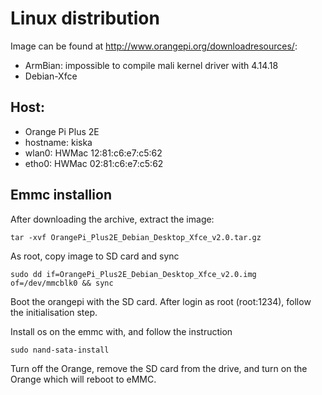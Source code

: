 

# Linux distribution
Image can be found at http://www.orangepi.org/downloadresources/:
* ArmBian: impossible to compile mali kernel driver with 4.14.18
* Debian-Xfce

## Host:
* Orange Pi Plus 2E
* hostname: kiska
* wlan0: HWMac 12:81:c6:e7:c5:62
* etho0: HWMac 02:81:c6:e7:c5:62

## Emmc installion
After downloading the archive, extract the image:
```
tar -xvf OrangePi_Plus2E_Debian_Desktop_Xfce_v2.0.tar.gz
```
As root, copy image to SD card and sync
```
sudo dd if=OrangePi_Plus2E_Debian_Desktop_Xfce_v2.0.img of=/dev/mmcblk0 && sync
```
Boot the orangepi with the SD card. After login as root (root:1234), follow the initialisation step.

Install os on the emmc with, and follow the instruction
```
sudo nand-sata-install
```
Turn off the Orange, remove the SD card from the drive, and turn on the Orange which will reboot to eMMC.

